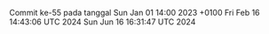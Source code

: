 Commit ke-55 pada tanggal Sun Jan 01 14:00 2023 +0100
Fri Feb 16 14:43:06 UTC 2024
Sun Jun 16 16:31:47 UTC 2024
